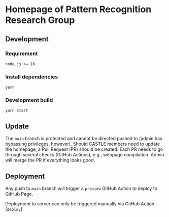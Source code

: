 # Homepage of Pattern Recognition Research Group

## Development

### Requirement

`node.js >= 16`

### Install dependencies

```
yarn
```

### Development build

```
yarn start
```

## Update

The `main` branch is protected and cannot be directed pushed to (admin has bypassing privileges, however).
Should CASTLE members need to update the homepage, a Pull Request (PR) should be created.
Each PR needs to go through several checks (GitHub Actions), e.g., webpage compilation.
Admin will merge the PR if everything looks good.

## Deployment

Any push to `main` branch will trigger a `preview` GitHub Action to deploy to GitHub Page.

Deployment to server can only be triggered manually via GitHub Action [`deploy`]
